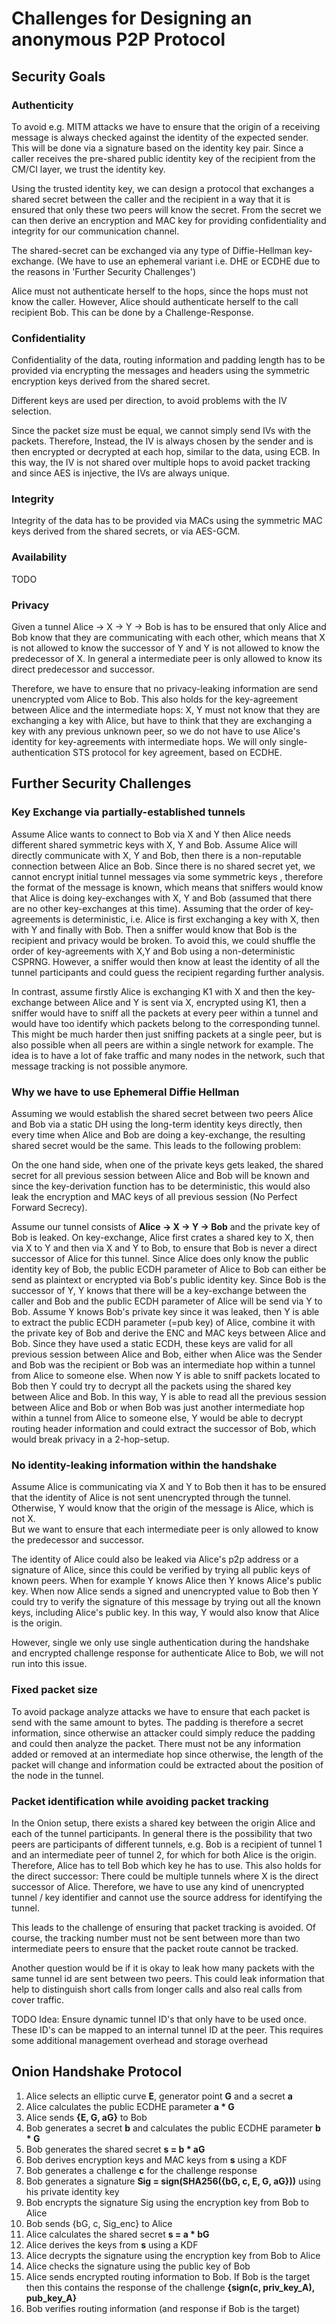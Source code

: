 # Challenges for Designing an anonymous P2P Protocol

## Security Goals

### Authenticity

To avoid e.g. MITM attacks we have to ensure that the origin of a receiving message is always checked against the
identity of the expected sender. This will be done via a signature based on the identity key pair.
Since a caller receives the pre-shared public identity key of the recipient from the CM/CI layer, we trust 
the identity key.

Using the trusted identity key, we can design a protocol that exchanges a shared secret between the caller and the
recipient in a way that it is ensured that only these two peers will know the secret. From the secret we can then derive
an encryption and MAC key for providing confidentiality and integrity for our communication channel. 

The shared-secret can be exchanged via any type of Diffie-Hellman key-exchange. (We have to use an ephemeral
variant i.e. DHE or ECDHE due to the reasons in 'Further Security Challenges')

Alice must not authenticate herself to the hops, since the hops must not know the caller. However,
Alice should authenticate herself to the call recipient Bob. This can be done by a Challenge-Response. 

### Confidentiality

Confidentiality of the data, routing information and padding length has to be provided via encrypting the messages
and headers using the symmetric encryption keys derived from the shared secret.

Different keys are used per direction, to avoid problems with the IV selection.

Since the packet size must be equal, we cannot simply send IVs with the packets. Therefore,
Instead, the IV is always chosen by the sender and is then encrypted or decrypted at each hop,
similar to the data, using ECB. In this way, the IV is not shared over multiple hops
to avoid packet tracking and since AES is injective, the IVs are always unique.

### Integrity

Integrity of the data has to be provided via MACs using the symmetric MAC keys derived from the shared secrets, or via
AES-GCM.

### Availability

TODO

### Privacy
Given a tunnel Alice -> X -> Y -> Bob is has to be ensured that only Alice and Bob know that they are communicating 
with each other, which means that X is not allowed  to know the successor of Y and Y is not allowed to know the
predecessor of X. In general a intermediate peer is only allowed to know its direct predecessor and successor.

Therefore, we have to ensure that no privacy-leaking information are send unencrypted vom Alice to Bob.
This also holds for the key-agreement between Alice and the intermediate hops: X, Y must not know that they are 
exchanging a key with Alice, but have to think that they are exchanging a key with any previous unknown peer, so
we do not have to use Alice's identity for key-agreements with intermediate hops. We will only single-authentication STS
protocol for key agreement, based on ECDHE. 

## Further Security Challenges

### Key Exchange via partially-established tunnels

Assume Alice wants to connect to Bob via X and Y then Alice needs different shared symmetric keys with X, Y and Bob.
Assume Alice will directly communicate with X, Y and Bob, then there is a non-reputable connection between
Alice an Bob. Since there is no shared secret yet, we cannot encrypt initial tunnel messages via some symmetric keys , 
therefore the format of the message is known, which means that sniffers would know that Alice is doing key-exchanges 
with X, Y and Bob (assumed that there are no other key-exchanges at this time). Assuming that the order of key-agreements
is deterministic, i.e. Alice is first exchanging a key with X, then with Y and finally with Bob. Then a sniffer would 
know that Bob is the recipient and privacy would be broken. To avoid this, we could shuffle the order of key-agreements 
with X,Y and Bob using a non-deterministic CSPRNG. However, a sniffer would then know at least the identity of all the 
tunnel participants and could guess the recipient regarding further analysis.

In contrast, assume firstly Alice is exchanging K1 with X and then the key-exchange between Alice and Y is sent via X, 
encrypted using K1, then a sniffer would have to sniff all the packets at every peer within a tunnel and would
have too identify which packets belong to the corresponding tunnel. This might be much harder then just sniffing packets
at a single peer, but is also possible when all peers are within a single network for example. The idea is to have a lot
of fake traffic and many nodes in the network, such that message tracking is not possible anymore.

### Why we have to use Ephemeral Diffie Hellman
Assuming we would establish the shared secret between two peers Alice and Bob via a static DH using the
long-term identity keys directly, then every time when Alice and Bob are doing a key-exchange, the
resulting shared secret would be the same. This leads to the following problem:

On the one hand side, when one of the private keys gets leaked, the shared secret for all previous session
between Alice and Bob will be known and since the key-derivation function has to be deterministic, this would also
leak the encryption and MAC keys of all previous session (No Perfect Forward Secrecy).

Assume our tunnel consists of **Alice -> X -> Y -> Bob** and the private key of Bob is leaked.
On key-exchange, Alice first crates a shared key to X, then via X to Y and then via X and Y to Bob, to ensure that
Bob is never a direct successor of Alice for this tunnel. Since Alice does only know the public identity key of Bob, the
public ECDH parameter of Alice to Bob can either be send as plaintext or encrypted via Bob's public identity key.
Since Bob is the successor of Y, Y knows that there will be a key-exchange between the caller and Bob and the public ECDH
parameter of Alice will be send via Y to Bob. Assume Y knows Bob's private key since it was leaked, then Y is able to
extract the public ECDH parameter (=pub key) of Alice, combine it with the private key of Bob and derive the ENC and MAC 
keys between Alice and Bob. Since they have used a static ECDH, these keys are valid for all previous session between Alice 
and Bob, either when Alice was the Sender and Bob was the recipient or Bob was an intermediate hop within a tunnel from 
Alice to someone else. When now Y is able to sniff packets located to Bob then Y could try to decrypt all the packets using 
the shared key between Alice and Bob. 
In this way, Y is able to read all the previous session between Alice and Bob or when Bob was just another intermediate
hop within a tunnel from Alice to someone else, Y would be able to decrypt routing header information and could
extract the successor of Bob, which would break privacy in a 2-hop-setup.

### No identity-leaking information within the handshake
Assume Alice is communicating via X and Y to Bob then it has to be ensured that the identity of Alice is not sent 
unencrypted through the tunnel. Otherwise, Y would know that the origin of the message is Alice, which is not X.  
But we want to ensure that each intermediate peer is only allowed to know the predecessor and successor. 

The identity of Alice could also be leaked via Alice's p2p address or a signature of Alice, since this could be verified 
by trying all public keys of known peers. When for example Y knows Alice then Y knows Alice's public key. When now Alice 
sends a signed and unencrypted value to Bob then Y could try to verify the signature of this message by trying out all the 
known keys, including Alice's public key. In this way, Y would also know that Alice is the origin.

However, single we only use single authentication during the handshake and encrypted challenge response for authenticate
Alice to Bob, we will not run into this issue.

### Fixed packet size
To avoid package analyze attacks we have to ensure that each packet is send with the same amount to bytes.
The padding is therefore a secret information, since otherwise an attacker could simply reduce the padding and could
then analyze the packet. There must not be any information added or removed at an intermediate hop since otherwise, the
length of the packet will change and information could be extracted about the position of the node in the tunnel.

### Packet identification while avoiding packet tracking
In the Onion setup, there exists a shared key between the origin Alice and each of the tunnel participants.
In general there is the possibility that two peers are participants of different tunnels, e.g. Bob is a recipient
of tunnel 1 and an intermediate peer of tunnel 2, for which for both Alice is the origin. Therefore, Alice has to
tell Bob which key he has to use. This also holds for the direct successor: There could be multiple tunnels where
X is the direct successor of Alice. Therefore, we have to use any kind of unencrypted tunnel / key identifier and
cannot use the source address for identifying the tunnel.

This leads to the challenge of ensuring that packet tracking is avoided. Of course, the tracking number
must not be sent between more than two intermediate peers to ensure that the packet route cannot be tracked. 

Another question would be if it is okay to leak how many packets with the same tunnel id are sent between two peers.
This could leak information that help to distinguish short calls from longer calls and also real calls from
cover traffic. 

TODO Idea: Ensure dynamic tunnel ID's that only have to be used once. These ID's can be mapped to an internal tunnel ID at
the peer. This requires some additional management overhead and storage overhead

## Onion Handshake Protocol

1. Alice selects an elliptic curve **E**, generator point **G** and a secret **a**
2. Alice calculates the public ECDHE parameter **a * G**
3. Alice sends **{E, G, aG}** to Bob
4. Bob generates a secret **b** and calculates the public ECDHE parameter **b * G**
5. Bob generates the shared secret **s = b * aG**
6. Bob derives encryption keys and MAC keys from **s** using a KDF   
7. Bob generates a challenge **c** for the challenge response
8. Bob generates a signature **Sig = sign(SHA256({bG, c, E, G, aG}))** using his private identity key
9. Bob encrypts the signature Sig using the encryption key from Bob to Alice
10. Bob sends {bG, c, Sig_enc} to Alice
11. Alice calculates the shared secret **s = a * bG**
12. Alice derives the keys from **s** using  a KDF
13. Alice decrypts the signature using the encryption key from Bob to Alice
14. Alice checks the signature using the public key of Bob
16. Alice sends encrypted routing information to Bob. If Bob is the target then this contains the
response of the challenge **{sign(c, priv_key_A), pub_key_A}**
17. Bob verifies routing information (and response if Bob is the target)
